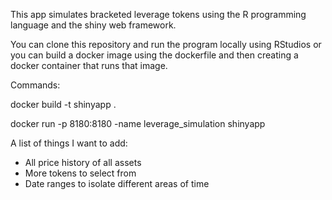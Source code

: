 This app simulates bracketed leverage tokens using the R programming language and the shiny web framework.

You can clone this repository and run the program locally using RStudios or you can build a docker image using the dockerfile and then creating a docker container that runs that image.

Commands:

docker build -t shinyapp .

docker run -p 8180:8180 -name leverage_simulation shinyapp

A list of things I want to add:
- All price history of all assets
- More tokens to select from
- Date ranges to isolate different areas of time
